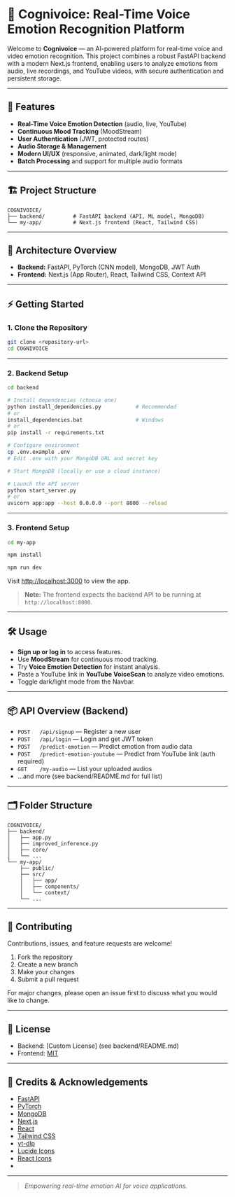 # 🎤 Cognivoice: Real-Time Voice Emotion Recognition Platform

Welcome to **Cognivoice** — an AI-powered platform for real-time voice and video emotion recognition. This project combines a robust FastAPI backend with a modern Next.js frontend, enabling users to analyze emotions from audio, live recordings, and YouTube videos, with secure authentication and persistent storage.

---

## 🚀 Features

- **Real-Time Voice Emotion Detection** (audio, live, YouTube)
- **Continuous Mood Tracking** (MoodStream)
- **User Authentication** (JWT, protected routes)
- **Audio Storage & Management**
- **Modern UI/UX** (responsive, animated, dark/light mode)
- **Batch Processing** and support for multiple audio formats

---

## 🏗️ Project Structure

```
COGNIVOICE/
├── backend/         # FastAPI backend (API, ML model, MongoDB)
└── my-app/          # Next.js frontend (React, Tailwind CSS)
```

---

## 🧩 Architecture Overview

- **Backend:** FastAPI, PyTorch (CNN model), MongoDB, JWT Auth
- **Frontend:** Next.js (App Router), React, Tailwind CSS, Context API

---

## ⚡ Getting Started

### 1. Clone the Repository

```bash
git clone <repository-url>
cd COGNIVOICE
```

---

### 2. Backend Setup

```bash
cd backend

# Install dependencies (choose one)
python install_dependencies.py           # Recommended
# or
install_dependencies.bat                 # Windows
# or
pip install -r requirements.txt

# Configure environment
cp .env.example .env
# Edit .env with your MongoDB URL and secret key

# Start MongoDB (locally or use a cloud instance)

# Launch the API server
python start_server.py
# or
uvicorn app:app --host 0.0.0.0 --port 8000 --reload
```

---

### 3. Frontend Setup

```bash
cd my-app

npm install

npm run dev
```
Visit [http://localhost:3000](http://localhost:3000) to view the app.

> **Note:** The frontend expects the backend API to be running at `http://localhost:8000`.

---

## 🛠️ Usage

- **Sign up or log in** to access features.
- Use **MoodStream** for continuous mood tracking.
- Try **Voice Emotion Detection** for instant analysis.
- Paste a YouTube link in **YouTube VoiceScan** to analyze video emotions.
- Toggle dark/light mode from the Navbar.

---

## 📦 API Overview (Backend)

- `POST   /api/signup` — Register a new user
- `POST   /api/login` — Login and get JWT token
- `POST   /predict-emotion` — Predict emotion from audio data
- `POST   /predict-emotion-youtube` — Predict from YouTube link (auth required)
- `GET    /my-audio` — List your uploaded audios
- ...and more (see backend/README.md for full list)

---

## 🗂️ Folder Structure

```
COGNIVOICE/
├── backend/
│   ├── app.py
│   ├── improved_inference.py
│   ├── core/
│   └── ...
└── my-app/
    ├── public/
    ├── src/
    │   ├── app/
    │   ├── components/
    │   └── context/
    └── ...
```

---

## 🤝 Contributing

Contributions, issues, and feature requests are welcome!

1. Fork the repository
2. Create a new branch
3. Make your changes
4. Submit a pull request

For major changes, please open an issue first to discuss what you would like to change.

---

## 📄 License

- Backend: [Custom License] (see backend/README.md)
- Frontend: [MIT](my-app/LICENSE)

---

## 🙏 Credits & Acknowledgements

- [FastAPI](https://fastapi.tiangolo.com/)
- [PyTorch](https://pytorch.org/)
- [MongoDB](https://www.mongodb.com/)
- [Next.js](https://nextjs.org/)
- [React](https://react.dev/)
- [Tailwind CSS](https://tailwindcss.com/)
- [yt-dlp](https://github.com/yt-dlp/yt-dlp)
- [Lucide Icons](https://lucide.dev/)
- [React Icons](https://react-icons.github.io/react-icons/)
- 

---

> _Empowering real-time emotion AI for voice applications._
